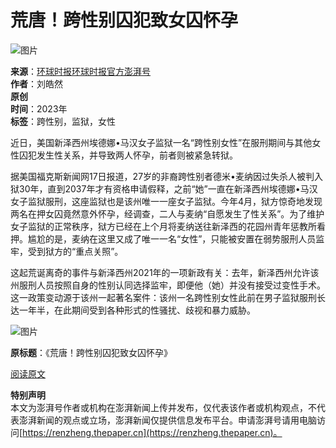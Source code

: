 # 荒唐！跨性别囚犯致女囚怀孕

![图片](https://image.thepaper.cn/publish/interaction/image/4/529/672.jpg)

**来源**：[环球时报环球时报官方澎湃号](https://m.thepaper.cn/user_interaction_4050672)  
**作者**：刘皓然  
**原创**  
**时间**：2023年  
**标签**：跨性别，监狱，女性  

近日，美国新泽西州埃德娜•马汉女子监狱一名“跨性别女性”在服刑期间与其他女性囚犯发生性关系，并导致两人怀孕，前者则被紧急转狱。

据美国福克斯新闻网17日报道，27岁的非裔跨性别者德米•麦纳因过失杀人被判入狱30年，直到2037年才有资格申请假释，之前“她”一直在新泽西州埃德娜•马汉女子监狱服刑，这座监狱也是该州唯一一座女子监狱。今年4月，狱方惊奇地发现两名在押女囚竟然意外怀孕，经调查，二人与麦纳“自愿发生了性关系”。为了维护女子监狱的正常秩序，狱方已经在上个月将麦纳送往新泽西的花园州青年惩教所看押。尴尬的是，麦纳在这里又成了唯一一名“女性”，只能被安置在弱势服刑人员监牢，受到狱方的“重点关照”。

这起荒诞离奇的事件与新泽西州2021年的一项新政有关：去年，新泽西州允许该州服刑人员按照自身的性别认同选择监牢，即便他（她）并没有接受过变性手术。这一政策变动源于该州一起著名案件：该州一名跨性别女性此前在男子监狱服刑长达一年半，在此期间受到各种形式的性骚扰、歧视和暴力威胁。

![图片](https://imagepphcloud.thepaper.cn/pph/image/206/667/76.gif)

**原标题**：《荒唐！跨性别囚犯致女囚怀孕》

[阅读原文](http://mp.weixin.qq.com/s?__biz=MjM5MDk1NzQzMQ==&mid=2653637785&idx=4&sn=26d5102096f546f7c9338c7f50628dde&chksm=bd6306818a148f97e02627156606f9f6bb3d68a4e4de61c7ae2c4b5f5e7378c1864f1670ee01#rd)

**特别声明**  
本文为澎湃号作者或机构在澎湃新闻上传并发布，仅代表该作者或机构观点，不代表澎湃新闻的观点或立场，澎湃新闻仅提供信息发布平台。申请澎湃号请用电脑访问[https://renzheng.thepaper.cn](https://renzheng.thepaper.cn)。
<!-- tcd_original_link https://m.thepaper.cn/newsDetail_forward_19091388 -->
